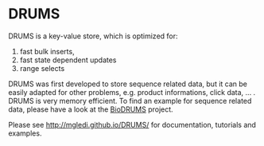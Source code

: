 DRUMS
=====

DRUMS is a key-value store, which is optimized for:
 1. fast bulk inserts, 
 2. fast state dependent updates 
 3. range selects

DRUMS was first developed to store sequence related data, but it can be easily adapted for other problems, e.g. product informations, click data, ... . DRUMS is very memory efficient. To find an example for sequence related data, please have a look at the [BioDRUMS](https://github.com/mgledi/BioDRUMS) project.

Please see http://mgledi.github.io/DRUMS/ for documentation, tutorials and examples.
